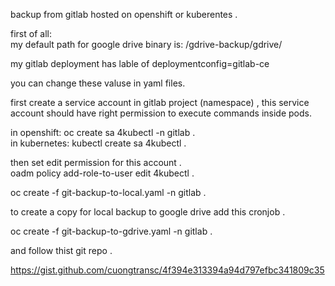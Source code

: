 backup from gitlab hosted on openshift or kuberentes .  

first of all:   
my default path for google drive binary is:
/gdrive-backup/gdrive/

my gitlab deployment has lable of deploymentconfig=gitlab-ce

you can change these valuse in yaml files.



first create a service account in gitlab project (namespace) , this service account should have right permission to execute commands inside pods.

in openshift: oc create sa 4kubectl -n gitlab .  
in kubernetes: kubectl create sa 4kubectl .  

then set edit permission for this account .  
oadm policy add-role-to-user edit 4kubectl .  

oc create -f git-backup-to-local.yaml -n gitlab .  


to create a copy for local backup to google drive add this cronjob .  


oc create -f git-backup-to-gdrive.yaml -n gitlab .  

and follow thist git repo .   

https://gist.github.com/cuongtransc/4f394e313394a94d797efbc341809c35
